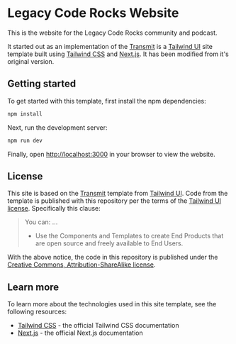 # Legacy Code Rocks Website

This is the website for the Legacy Code Rocks community and podcast.

It started out as an implementation of the [Transmit](https://tailwindui.com/templates/transmit) is a [Tailwind UI](https://tailwindui.com) site template built using [Tailwind CSS](https://tailwindcss.com) and [Next.js](https://nextjs.org). It has been modified from it's original version.

## Getting started

To get started with this template, first install the npm dependencies:

```bash
npm install
```

Next, run the development server:

```bash
npm run dev
```

Finally, open [http://localhost:3000](http://localhost:3000) in your browser to view the website.

## License

This site is based on the [Transmit](https://tailwindui.com/templates/transmit) template from [Tailwind UI](https://tailwindui.com). Code from the template is published with this repository per the terms of the [Tailwind UI license](LICENSE-TailwindUI.md). Specifically this clause:

> You can:
> ...
> * Use the Components and Templates to create End Products that are open source and freely available to End Users.

With the above notice, the code in this repository is published under the [Creative Commons, Attribution-ShareAlike license](https://creativecommons.org/licenses/by-sa/4.0/).

## Learn more

To learn more about the technologies used in this site template, see the following resources:

- [Tailwind CSS](https://tailwindcss.com/docs) - the official Tailwind CSS documentation
- [Next.js](https://nextjs.org/docs) - the official Next.js documentation
